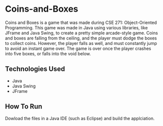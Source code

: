 # Coins-and-Boxes
Coins and Boxes is a game that was made during CSE 271: Object-Oriented Programming. This game was made in Java using various libraries, like JFrame and Java Swing, to create a pretty simple arcade-style game. Coins and boxes are falling from the ceiling, and the player must dodge the boxes to collect coins. However, the player falls as well, and must constantly jump to avoid an instant game over. The game is over once the player crashes into five boxes, or falls into the void below.

## Technologies Used
* Java
* Java Swing
* JFrame

## How To Run
Dowload the files in a Java IDE (such as Eclipse) and build the applciation.
